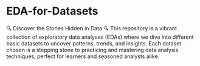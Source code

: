 # EDA-for-Datasets
🔍 Discover the Stories Hidden in Data 🔍  This repository is a vibrant collection of exploratory data analyses (EDAs) where we dive into different basic datasets to uncover patterns, trends, and insights. Each dataset chosen is a stepping stone to practicing and mastering data analysis techniques, perfect for learners and seasoned analysts alike.
